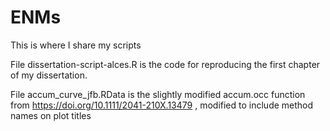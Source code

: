# ENMs
This is where I share my scripts

File dissertation-script-alces.R is the code for reproducing the first chapter of my dissertation.

File accum_curve_jfb.RData is the slightly modified accum.occ function from https://doi.org/10.1111/2041-210X.13479 , modified to include method names on plot titles
